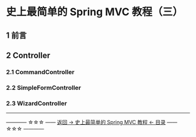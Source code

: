 # 史上最简单的 Spring MVC 教程（三）
## 1 前言




## 2 Controller
### 2.1 CommandController




### 2.2 SimpleFormController




### 2.3 WizardController








----------
———— ☆☆☆ —— [返回 -> 史上最简单的 Spring MVC 教程 <- 目录](https://github.com/guobinhit/springmvc-tutorial/blob/master/README.md) —— ☆☆☆ ————
